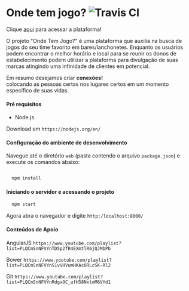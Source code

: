 # Onde tem jogo? ![Travis CI](https://travis-ci.org/ProjetoChernobyl/ondetemjogo.svg?branch=master)

Clique <a href="https://ondetemjogo.herokuapp.com/" target="_blank">aqui</a> para acessar a plataforma!

O projeto "Onde Tem Jogo?" é uma plataforma que auxilia na busca de jogos do seu time favorito em bares/lanchonetes.
Enquanto os usuários podem encontrar o melhor horário e local para se reunir os donos de estabelecimento podem utilizar a plataforma para divulgação de suas marcas atingindo uma infinidade de clientes em potencial.

Em resumo desejamos criar **conexões!**     
colocando as pessoas certas nos lugares certos em um momento específico de suas vidas.


#### Pré requisitos

* Node.js

Download em `https://nodejs.org/en/`

#### Configuração do ambiente de desenvolvimento

Navegue até o diretório `web` (pasta contendo o arquivo `package.json`) e execute os comandos abaixo:

```JavaScript

  npm install

```

#### Iniciando o servidor e acessando o projeto

```JavaScript
  npm start
```

Agora abra o navegador e digite `http:/localhost:8000/`

#### Conteúdos de Apoio

AngularJS `https://www.youtube.com/playlist?list=PLQCmSnNFVYnTD5p2fR4EXmtlR6jQJMbPb`

Bower `https://www.youtube.com/playlist?list=PLQCmSnNFVYnS1vVHVumHKAc8RLcSK-Rl2`

Git `https://www.youtube.com/playlist?list=PLQCmSnNFVYnRdgxOC_ufH58NxlmM6VYd1`